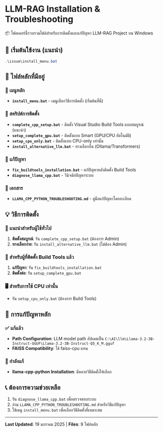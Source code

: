 # LLM-RAG Installation & Troubleshooting

📦 โฟลเดอร์นี้รวบรวมไฟล์สำหรับการติดตั้งและแก้ปัญหา LLM-RAG Project บน Windows

## 🚀 เริ่มต้นใช้งาน (แนะนำ)

```powershell
.\issue\install_menu.bat
```

## 📁 ไฟล์หลักที่มีอยู่

### 🎯 เมนูหลัก
- **`install_menu.bat`** - เมนูเลือกวิธีการติดตั้ง (เริ่มต้นที่นี่)

### 🔧 สคริปต์การติดตั้ง
- **`complete_cpp_setup.bat`** - ติดตั้ง Visual Studio Build Tools แบบสมบูรณ์ (แนะนำ)
- **`setup_complete_gpu.bat`** - ติดตั้งแบบ Smart (GPU/CPU อัตโนมัติ)
- **`setup_cpu_only.bat`** - ติดตั้งแบบ CPU-only เท่านั้น
- **`install_alternative_llm.bat`** - ทางเลือกอื่น (Ollama/Transformers)

### 🔧 แก้ปัญหา
- **`fix_buildtools_installation.bat`** - แก้ปัญหาหลังติดตั้ง Build Tools
- **`diagnose_llama_cpp.bat`** - วินิจฉัยปัญหาระบบ

### 📖 เอกสาร
- **`LLAMA_CPP_PYTHON_TROUBLESHOOTING.md`** - คู่มือแก้ปัญหาโดยละเอียด

## 💡 วิธีการติดตั้ง

### 🥇 แนะนำสำหรับผู้ใช้ทั่วไป
1. **ติดตั้งสมบูรณ์**: รัน `complete_cpp_setup.bat` (ต้องการ Admin)
2. **ทางเลือกง่าย**: รัน `install_alternative_llm.bat` (ไม่ต้อง Admin)

### 🔧 สำหรับผู้ที่ติดตั้ง Build Tools แล้ว
1. **แก้ปัญหา**: รัน `fix_buildtools_installation.bat`
2. **ติดตั้งต่อ**: รัน `setup_complete_gpu.bat`

### 🖥️ สำหรับการใช้ CPU เท่านั้น
- รัน `setup_cpu_only.bat` (ต้องการ Build Tools)

## 🎯 การแก้ปัญหาหลัก

### ✅ แก้แล้ว
- **Path Configuration**: LLM model path อัปเดตเป็น `C:\AI\llm\Llama-3.2-3B-Instruct-GGUF\Llama-3.2-3B-Instruct-Q5_K_M.gguf`
- **FAISS Compatibility**: ใช้ faiss-cpu แทน

### 🔄 กำลังแก้
- **llama-cpp-python Installation**: มีหลายวิธีติดตั้งให้เลือก

## 📞 ต้องการความช่วยเหลือ

1. รัน `diagnose_llama_cpp.bat` เพื่อตรวจสอบระบบ
2. อ่าน `LLAMA_CPP_PYTHON_TROUBLESHOOTING.md` สำหรับวิธีแก้ปัญหา
3. ใช้เมนู `install_menu.bat` เพื่อเลือกวิธีติดตั้งที่เหมาะสม

---
**Last Updated**: 19 มกราคม 2025 | **Files**: 9 ไฟล์หลัก
